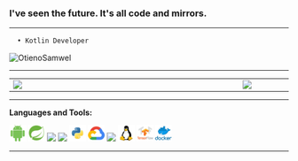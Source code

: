 ### I've seen the future. It's all code and mirrors.
<hr/>

```kotlin
  • Kotlin Developer
```
<p align="left"> <img src="https://komarev.com/ghpvc/?username=otienosamwel&label=Profile%20views&color=0e75b6&style=flat" alt="OtienoSamwel" /> </p>
<hr/>
  <table>
  <tr>
      <td><img width="400px" align="left" src="https://github-readme-stats.vercel.app/api?username=OtienoSamwel&show_icons=true&count_private=true&include_all_commits&theme=tokyonight"/></td>
      <td><img width="400px" align="left" src="https://github-readme-stats.vercel.app/api/top-langs/?username=OtienoSamwel&hide=css&layout=compact&theme=tokyonight"/></td>      
    <td><img width = "400px" align="left" src="https://github-readme-streak-stats.herokuapp.com/?user=otienosamwel&theme=tokyonight" alt="otienosamwel"/></td>
</table>
<hr/>

**Languages and Tools:**

<code><img height="30" src="https://raw.githubusercontent.com/github/explore/80688e429a7d4ef2fca1e82350fe8e3517d3494d/topics/android/android.png"></code>
<code><img height="30" src="https://raw.githubusercontent.com/github/explore/8ab0be27a8c97992e4930e630e2d68ba8d819183/topics/spring/spring.png"></code>
<code><img height="30" src="https://blog.jetbrains.com/wp-content/uploads/2019/01/kotlin_logotype.svg"></code>
<code><img height="30" src="https://1000logos.net/wp-content/uploads/2020/09/Java-Logo-500x313.png"></code>
<code><img height="30" src="https://raw.githubusercontent.com/github/explore/80688e429a7d4ef2fca1e82350fe8e3517d3494d/topics/python/python.png"></code>
<code><img height="30" src="https://raw.githubusercontent.com/github/explore/62b74b4ac11782e90fa7c275d62ad1a2855d403d/topics/google-cloud/google-cloud.png"></code>
<code><img height="30" src="https://upload.wikimedia.org/wikipedia/commons/thumb/4/4b/Bash_Logo_Colored.svg/1200px-Bash_Logo_Colored.svg.png"></code>
<code><img height="30" src="https://raw.githubusercontent.com/github/explore/80688e429a7d4ef2fca1e82350fe8e3517d3494d/topics/linux/linux.png"></code>
<code><img height="30" src="https://raw.githubusercontent.com/github/explore/80688e429a7d4ef2fca1e82350fe8e3517d3494d/topics/tensorflow/tensorflow.png"></code>
<code><img height="30" src="https://raw.githubusercontent.com/github/explore/80688e429a7d4ef2fca1e82350fe8e3517d3494d/topics/docker/docker.png"></code>
<hr/>
<!--
**OtienoSamwel/OtienoSamwel** is a ✨ _special_ ✨ repository because its `README.md` (this file) appears on your GitHub profile.

Here are some ideas to get you started:


- 🌱 I’m currently learning ...
- 👯 I’m looking to collaborate on ...
- 🤔 I’m looking for help with ...
- 💬 Ask me about ...
- 📫 How to reach me: ...
- 😄 Pronouns: ...
- ⚡ Fun fact: ...
-->
